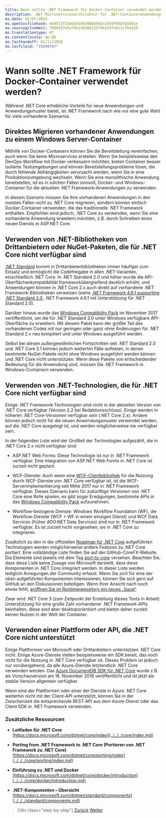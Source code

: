 ```yaml
---
title: Wann sollte .NET Framework für Docker-Container verwendet werden?
description: .NET Microservicesarchitektur für .NET-Containeranwendungen | Wann sollte .NET Framework für Docker-Container verwendet werden?
ms.date: 01/07/2019
ms.openlocfilehash: e60572f33bda93663080b9d2e3504f0987b8483e
ms.sourcegitcommit: 7088f87e9a7da144266135f4b2397e611cf0a228
ms.translationtype: HT
ms.contentlocale: de-DE
ms.lasthandoff: 01/11/2020
ms.locfileid: "75899707"
---
```

# <a name="when-to-choose-net-framework-for-docker-containers"></a>Wann sollte .NET Framework für Docker-Container verwendet werden?

Während .NET Core erhebliche Vorteile für neue Anwendungen und Anwendungsmuster bietet, ist .NET Framework nach wie vor eine gute Wahl für viele vorhandene Szenarios.

## <a name="migrating-existing-applications-directly-to-a-windows-server-container"></a>Direktes Migrieren vorhandener Anwendungen zu einem Windows Server-Container

Mithilfe von Docker-Containern können Sie die Bereitstellung vereinfachen, auch wenn Sie keine Microservices erstellen. Wenn Sie beispielsweise den DevOps-Workflow mit Docker verbessern möchten, bieten Container besser isolierte Testumgebungen und können Bereitstellungsprobleme lösen, die durch fehlende Abhängigkeiten verursacht werden, wenn Sie in eine Produktionsumgebung wechseln. Wenn Sie eine monolithische Anwendung bereitstellen, ist es in solchen Fällen sinnvoll, Docker- und Windows-Container für die aktuellen .NET Framework-Anwendungen zu verwenden.

In diesem Szenario müssen Sie Ihre vorhandenen Anwendungen in den meisten Fällen nicht zu .NET Core migrieren, sondern können einfach Docker-Container verwenden, die das traditionelle .NET Framework enthalten. Empfohlen wird jedoch, .NET Core zu verwenden, wenn Sie eine vorhandene Anwendung erweitern möchten, z.B. durch Schreiben eines neuen Diensts in ASP.NET Core.

## <a name="using-third-party-net-libraries-or-nuget-packages-not-available-for-net-core"></a>Verwenden von .NET-Bibliotheken von Drittanbietern oder NuGet-Paketen, die für .NET Core nicht verfügbar sind

[.NET Standard](../../../standard/net-standard.md) kommt in Drittanbieterbibliotheken immer häufiger zum Einsatz und ermöglicht die Codefreigabe in allen .NET-Varianten, einschließlich .NET Core. In .NET Standard 2.0 und höher wurde die API-Oberflächenkompatibilität frameworkübergreifend deutlich erhöht, und Anwendungen können in .NET Core 2.x auch direkt auf vorhandene .NET Framework-Bibliotheken verweisen (siehe [.NET Framework 4.6.1 supporting .NET Standard 2.0](https://github.com/dotnet/standard/blob/master/docs/planning/netstandard-2.0/README.md#net-framework-461-supporting-net-standard-20), .NET Framework 4.6.1 mit Unterstützung für .NET Standard 2.0).

Darüber hinaus wurde das [Windows Compatibility Pack](../../../core/porting/windows-compat-pack.md) im November 2017 veröffentlicht, um die für .NET Standard 2.0 unter Windows verfügbare API-Oberfläche zu erweitern. Mit diesem Paket kann der größte Teil des vorhandenen Codes mit nur geringen oder ganz ohne Änderungen für .NET Standard 2.x neu kompiliert und unter Windows ausgeführt werden.

Selbst bei diesen außergewöhnlichen Fortschritten seit .NET Standard 2.0 und .NET Core 2.1 können jedoch weiterhin Fälle auftreten, in denen bestimmte NuGet-Pakete nicht ohne Windows ausgeführt werden können und .NET Core nicht unterstützen. Wenn diese Pakete von entscheidender Bedeutung für die Anwendung sind, müssen Sie .NET Framework in Windows-Containern verwenden.

## <a name="using-net-technologies-not-available-for-net-core"></a>Verwenden von .NET-Technologien, die für .NET Core nicht verfügbar sind

Einige .NET Framework-Technologien sind nicht in der aktuellen Version von .NET Core verfügbar (Version 2.2 bei Redaktionsschluss). Einige werden in höheren .NET Core-Versionen verfügbar sein (.NET Core 2.x). Andere können jedoch nicht für die neuen Anwendungsmuster verwendet werden, auf die .NET Core ausgelegt ist, und werden möglicherweise nie verfügbar sein.

In der folgenden Liste wird der Großteil der Technologien aufgezählt, die in .NET Core 2.x nicht verfügbar sind:

- ASP.NET Web Forms: Diese Technologie ist nur in .NET Framework verfügbar. Eine Integration von ASP.NET Web Forms in .NET Core ist zurzeit nicht geplant.

- WCF-Dienste: Auch wenn eine [WCF-Clientbibliothek](https://github.com/dotnet/wcf) für die Nutzung durch WCF-Dienste von .NET Core verfügbar ist, ist die WCF-Serverimplementierung seit Mitte 2017 nur in .NET Framework verfügbar. Dieses Szenario kann für zukünftige Versionen von .NET Core eine Rolle spielen, es gibt sogar Erwägungen, bestimmte APIs in das [Windows Compatibility Pack](../../../core/porting/windows-compat-pack.md) aufzunehmen.

- Workflow-bezogene Dienste: Windows Workflow Foundation (WF), die Workflow-Dienste (WCF + WF in einem einzigen Dienst) und WCF Data Services (früher ADO.NET Data Services) sind nur in .NET Framework verfügbar. Es ist zurzeit nicht vorgesehen, sie in .NET Core zu integrieren.

Zusätzlich zu den in der offiziellen [Roadmap für .NET Core](https://github.com/dotnet/aspnetcore/wiki/Roadmap) aufgeführten Technologien werden möglicherweise andere Features zu .NET Core portiert. Eine vollständige Liste finden Sie auf der GitHub-CoreFX-Website. Die Elemente sind jeweils mit dem Tag [port-to-core](https://github.com/dotnet/corefx/issues?q=is%3Aopen+is%3Aissue+label%3Aport-to-core) versehen. Beachten Sie, dass diese Liste keine Zusage von Microsoft darstellt, dass diese Komponenten in .NET Core integriert werden. In dieser Liste werden lediglich Anregungen der Community erfasst. Wenn Sie sich für eine der oben aufgeführten Komponenten interessieren, können Sie sich gern auf GitHub an den Diskussionen beteiligen. Wenn Ihrer Ansicht nach noch etwas fehlt, [eröffnen Sie im Runtimerepository ein neues „Issue“](https://github.com/dotnet/runtime/issues/new).

Zwar wird .NET Core 3 (zum Zeitpunkt der Erstellung dieses Texts in Arbeit) Unterstützung für eine große Zahl vorhandener .NET Framework-APIs beinhalten, diese sind aber desktoporientiert und bieten daher zurzeit keinen Nutzen in der Welt der Container.

## <a name="using-a-platform-or-api-that-does-not-support-net-core"></a>Verwenden einer Plattform oder API, die .NET Core nicht unterstützt

Einige Plattformen von Microsoft oder Drittanbietern unterstützen .NET Core nicht. Einige Azure-Dienste stellen beispielsweise ein SDK bereit, das noch nicht für die Nutzung in .NET Core verfügbar ist. Dieses Problem ist jedoch nur vorübergehend, da alle Azure-Dienste letztendlich .NET Core verwenden werden. Das [Azure DocumentDB SDK für .NET Core](https://www.nuget.org/packages/Microsoft.Azure.DocumentDB.Core) wurde z.B. als Vorschauversion am 16. November 2016 veröffentlicht und ist jetzt als stabile Version allgemein verfügbar.

Wenn eine der Plattformen oder einer der Dienste in Azure .NET Core weiterhin nicht mit der Client-API unterstützt, können Sie in der Zwischenzeit die entsprechende REST-API aus dem Azure-Dienst oder das Client SDK in .NET Framework verwenden.

### <a name="additional-resources"></a>Zusätzliche Ressourcen

- **Leitfaden für .NET Core** \
  [https://docs.microsoft.com/dotnet/core/index](../../../core/index.md)

- **Porting from .NET Framework to .NET Core (Portieren von .NET Framework zu .NET Core)**  \
  [https://docs.microsoft.com/dotnet/core/porting/index](../../../core/porting/index.md)

- **Einführung zu .NET und Docker** \
  [https://docs.microsoft.com/dotnet/core/docker/introduction](../../../core/docker/introduction.md)

- **.NET-Komponenten – Übersicht** \
  [https://docs.microsoft.com/dotnet/standard/components](../../../standard/components.md)

>[!div class="step-by-step"]
>[Zurück](net-core-container-scenarios.md)
>[Weiter](container-framework-choice-factors.md)

